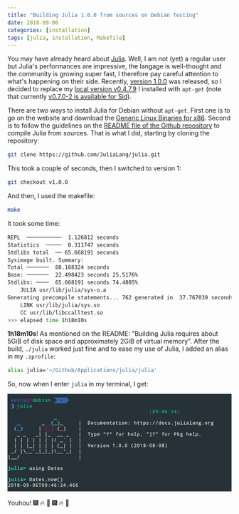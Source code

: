 ```yaml
---
title: "Building Julia 1.0.0 from sources on Debian Testing"
date: 2018-09-06
categories: [installation]
tags: [julia, installation, Makefile]
---
```


You may have already heard about [Julia](https://julialang.org/). Well, I am not
(yet) a regular user but Julia's performances are impressive, the langage is
well-thought and the community is growing super fast, I therefore pay careful
attention to what's happening on their side. Recently, [version 1.0.0](https://juliacomputing.com/press/2018/08/10/Julia-1.0-Released.html)
was released, so I decided to replace my [local version v0.4.7.9](https://packages.debian.org/fr/strecth/julia) I installed with `apt-get` (note that currently [v0.7.0-2 is available for Sid](https://packages.debian.org/fr/sid/julia)).

There are two ways to install Julia for Debian without `apt-get`.
First one is to go on the website and download the [Generic Linux Binaries for x86](https://julialang.org/downloads/platform.html#generic-binaries). Second
is to follow the guidelines on the [README file of the Github repository](https://github.com/JuliaLang/julia) to compile Julia from sources. That is what I did, starting by cloning the repository:

```sh
git clone https://github.com/JuliaLang/julia.git
```

This took a couple of seconds, then I switched to version 1:

```sh
git checkout v1.0.0
```

And then, I used the makefile:

```sh
make
```

It took some time:

```sh
REPL  ───────────  1.126812 seconds
Statistics  ─────  0.311747 seconds
Stdlibs total  ── 65.668191 seconds
Sysimage built. Summary:
Total ───────  88.168324 seconds
Base: ───────  22.498423 seconds 25.5176%
Stdlibs: ────  65.668191 seconds 74.4805%
    JULIA usr/lib/julia/sys-o.a
Generating precompile statements... 762 generated in  37.767039 seconds
    LINK usr/lib/julia/sys.so
    CC usr/lib/libccalltest.so
>>> elapsed time 1h18m10s
```

**1h18m10s**! As mentioned on the README: "Building Julia requires about 5GiB of
disk space and approximately 2GiB of virtual memory". After the build,
`./julia` worked just fine and to ease my use of Julia, I added an alias in
my `.zprofile`:

```sh
alias julia='~/Github/Applications/julia/julia'
```

So, now when I enter `julia` in my terminal, I get:


![](/notes/julia/assets/juliaV1.png)


Youhou! :fireworks: :fire: :star2:  :fireworks: :fire: :star2:
